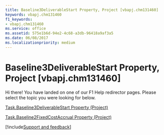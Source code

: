 ```yaml
---
title: Baseline3DeliverableStart Property, Project [vbapj.chm131460]
keywords: vbapj.chm131460
f1_keywords:
- vbapj.chm131460
ms.service: office
ms.assetid: 575e1b6d-94e2-4c68-a3db-96418a9af3a5
ms.date: 06/08/2017
ms.localizationpriority: medium
---
```



# Baseline3DeliverableStart Property, Project [vbapj.chm131460]

Hi there! You have landed on one of our F1 Help redirector pages. Please select the topic you were looking for below.

[Task.Baseline3DeliverableStart Property (Project)](https://msdn.microsoft.com/library/9e62f3a1-c760-2ce7-0d73-81ff04be8df5%28Office.15%29.aspx)

[Task.Baseline2FixedCostAccrual Property (Project)](https://msdn.microsoft.com/library/1d3e8a00-df6f-13ab-a256-a53ebdf83acf%28Office.15%29.aspx)

[!include[Support and feedback](~/includes/feedback-boilerplate.md)]
